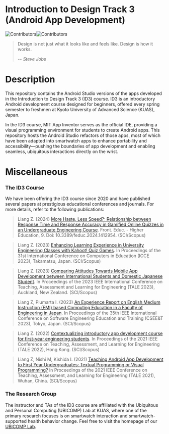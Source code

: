 # Introduction to Design Track 3 (Android App Development)
![Contributors](https://img.shields.io/badge/contributor-PiranitaGomez-pink)![Contributors](https://img.shields.io/badge/contributor-CleberCarvalho-green)

> Design is not just what it looks like and feels like. Design is how it works.
> 
> -- <cite>Steve Jobs</cite>

# Description
This repository contains the Android Studio versions of the apps developed in the Introduction to Design Track 3 (ID3) course. ID3 is an introductory Android development course designed for beginners, offered every spring semester to freshmen at Kyoto University of Advanced Science (KUAS), Japan.

In the ID3 course, MIT App Inventor serves as the official IDE, providing a visual programming environment for students to create Android apps. This repository hosts the Android Studio refactors of those apps, most of which have been adapted into smartwatch apps to enhance portability and accessibility—pushing the boundaries of app development and enabling seamless, ubiquitous interactions directly on the wrist.


# Miscellaneous
### The ID3 Course
We have been offering the ID3 course since 2020 and have published several papers at prestigious educational conferences and journals. For more details, refer to the following publications:
> Liang Z. (2024) [More Haste, Less Speed?: Relationship between Response Time and Response Accuracy in Gamified Online Quizzes in an Undergraduate Engineering Course](https://www.frontiersin.org/journals/education/articles/10.3389/feduc.2024.1412954/full). Front. Educ. - Higher Education, 9. Doi: 10.3389/feduc.2024.1412954. (SCI/Scopus)

> Liang Z. (2023) [Enhancing Learning Experience in University Engineering Classes with Kahoot! Quiz Games](https://library.apsce.net/index.php/ICCE/article/view/1036). In Proceedings of the 31st International Conference on Computers in Education (ICCE 2023), Takamatsu, Japan. (SCI/Scopus)

> Liang Z. (2023) [Comparing Attitudes Towards Mobile App Development between International Students and Domestic Japanese Student](https://ieeexplore.ieee.org/document/10398300). In Proceedings of the 2023 IEEE International Conference on Teaching, Assessment and Learning for Engineering (TALE 2023), Auckland, New Zealand. (SCI/Scopus)

> Liang Z, Piumarta I. (2023) [An Experience Report on English Medium Instruction (EMI) based Computing Education in a Faculty of Engineering in Japan](https://ieeexplore.ieee.org/document/10229348). In Proceedings of the 35th IEEE International Conference on Software Engineering Education and Training (CSEE&T 2023), Tokyo, Japan. (SCI/Scopus)

> Liang Z. (2022) [Contextualizing introductory app development course for first-year engineering students](https://ieeexplore.ieee.org/document/10148503). In Proceedings of the 2021 IEEE Conference on Teaching, Assessment, and Learning for Engineering (TALE 2022), Hong Kong. (SCI/Scopus)

> Liang Z, Nishi M, Kishida I. (2021) [Teaching Android App Development to First Year Undergraduates: Textual Programming or Visual Programming?](https://ieeexplore.ieee.org/document/9678602) In Proceedings of the 2021 IEEE Conference on Teaching, Assessment, and Learning for Engineering (TALE 2021), Wuhan, China. (SCI/Scopus)  

### The Research Group
The instructor and TAs of the ID3 course are affiliated with the Ubiquitous and Personal Computing (UBICOMP) Lab at KUAS, where one of the primary research focuses is on smartwatch interaction and smartwatch-supported health behavior change. Feel free to visit the homepage of our [UBICOMP Lab](http://www.ubicomp-lab.org). 

<!--

**Here are some ideas to get you started:**

🙋‍♀️ A short introduction - what is your organization all about?
🌈 Contribution guidelines - how can the community get involved?
👩‍💻 Useful resources - where can the community find your docs? Is there anything else the community should know?
🍿 Fun facts - what does your team eat for breakfast?
🧙 Remember, you can do mighty things with the power of [Markdown](https://docs.github.com/github/writing-on-github/getting-started-with-writing-and-formatting-on-github/basic-writing-and-formatting-syntax)
-->

